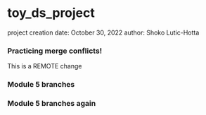 # toy_ds_project

project creation date: October 30, 2022
author: Shoko Lutic-Hotta

### Practicing merge conflicts! 
   
This is a REMOTE change 

### Module 5 branches

### Module 5 branches again

